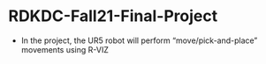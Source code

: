 # RDKDC-Fall21-Final-Project

- In the project, the UR5 robot will perform “move/pick-and-place” movements using R-VIZ
